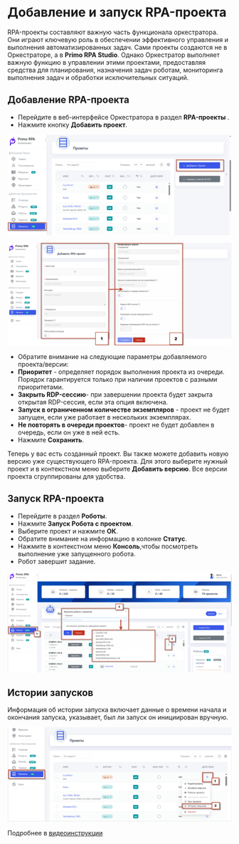 # Добавление и запуск RPA-проекта

RPA-проекты составляют важную часть функционала оркестратора. Они играют ключевую роль в обеспечении эффективного управления и выполнения автоматизированных задач. 
Сами проекты создаются не в Оркестраторе, а в **Primo RPA Studio**. 
Однако Оркестратор выполняет важную функцию в управлении этими проектами, предоставляя средства для планирования, назначения задач роботам, мониторинга выполнения задач и обработки исключительных ситуаций.

## Добавление RPA-проекта

   - Перейдите в веб-интерфейсе Оркестратора в раздел **RPA-проекты** .
   - Нажмите кнопку **Добавить проект**.


![](../../.gitbook/assets1/add_projects.png)


![](../../.gitbook/assets1/add_proj.png)


 - Обратите внимание на следующие параметры добавляемого проекта/версии:
 - **Приоритет** - определяет порядок выполнения проекта из очереди. Порядок гарантируется только при наличии проектов с разными приоритетами.
 - **Закрыть RDP-сессию**- при завершении проекта будет закрыта открытая RDP-сессия, если эта опция включена.
 - **Запуск в ограниченном количестве экземпляров** - проект не будет запущен, если уже работает в нескольких экземплярах.
 - **Не повторять в очереди проектов**- проект не будет добавлен в очередь, если он уже в ней есть.
 - Нажмите **Сохранить**.
   
 Теперь у вас есть созданный проект. Вы также можете добавить новую версию уже существующего RPA-проекта. 
Для этого выберите нужный проект и в контекстном меню выберите **Добавить версию**. Все версии проекта сгруппированы для удобства.

## Запуск RPA-проекта

 - Перейдите в раздел **Роботы**.  
 - Нажмите **Запуск Робота с проектом**.
 - Выберите проект и нажмите **ОК**.  
 - Обратите внимание на информацию в колонке **Статус**. 
 - Нажмите в контекстном меню  **Консоль**,чтобы посмотреть выполнение уже запущенного робота.
 - Робот завершит задание.

![](../../.gitbook/assets1/zapusk_rob_proj.png)
   
## Истории запусков

Информация об истории запуска включает данные о времени начала и окончания запуска, указывает, был ли запуск он инициирован вручную. 


![](../../.gitbook/assets1/history.png)

Подробнее в [видеоинструкции](https://www.youtube.com/watch?v=paXGN7TD_Zk&t=879s)
